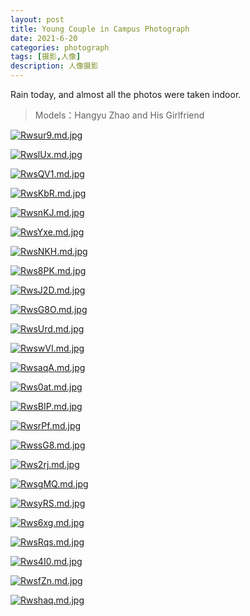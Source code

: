 ```yaml
---
layout: post
title: Young Couple in Campus Photograph
date: 2021-6-20
categories: photograph
tags: [摄影,人像]
description: 人像摄影
---
```

Rain today, and almost all the photos were taken indoor. 

>Models：Hangyu Zhao and His Girlfriend

[![Rwsur9.md.jpg](https://z3.ax1x.com/2021/06/30/Rwsur9.md.jpg)](https://imgtu.com/i/Rwsur9)

[![RwslUx.md.jpg](https://z3.ax1x.com/2021/06/30/RwslUx.md.jpg)](https://imgtu.com/i/RwslUx)

[![RwsQV1.md.jpg](https://z3.ax1x.com/2021/06/30/RwsQV1.md.jpg)](https://imgtu.com/i/RwsQV1)

[![RwsKbR.md.jpg](https://z3.ax1x.com/2021/06/30/RwsKbR.md.jpg)](https://imgtu.com/i/RwsKbR)

[![RwsnKJ.md.jpg](https://z3.ax1x.com/2021/06/30/RwsnKJ.md.jpg)](https://imgtu.com/i/RwsnKJ)

[![RwsYxe.md.jpg](https://z3.ax1x.com/2021/06/30/RwsYxe.md.jpg)](https://imgtu.com/i/RwsYxe)

[![RwsNKH.md.jpg](https://z3.ax1x.com/2021/06/30/RwsNKH.md.jpg)](https://imgtu.com/i/RwsNKH)

[![Rws8PK.md.jpg](https://z3.ax1x.com/2021/06/30/Rws8PK.md.jpg)](https://imgtu.com/i/Rws8PK)

[![RwsJ2D.md.jpg](https://z3.ax1x.com/2021/06/30/RwsJ2D.md.jpg)](https://imgtu.com/i/RwsJ2D)

[![RwsG8O.md.jpg](https://z3.ax1x.com/2021/06/30/RwsG8O.md.jpg)](https://imgtu.com/i/RwsG8O)

[![RwsUrd.md.jpg](https://z3.ax1x.com/2021/06/30/RwsUrd.md.jpg)](https://imgtu.com/i/RwsUrd)

[![RwswVI.md.jpg](https://z3.ax1x.com/2021/06/30/RwswVI.md.jpg)](https://imgtu.com/i/RwswVI)

[![RwsaqA.md.jpg](https://z3.ax1x.com/2021/06/30/RwsaqA.md.jpg)](https://imgtu.com/i/RwsaqA)

[![Rws0at.md.jpg](https://z3.ax1x.com/2021/06/30/Rws0at.md.jpg)](https://imgtu.com/i/Rws0at)

[![RwsBIP.md.jpg](https://z3.ax1x.com/2021/06/30/RwsBIP.md.jpg)](https://imgtu.com/i/RwsBIP)

[![RwsrPf.md.jpg](https://z3.ax1x.com/2021/06/30/RwsrPf.md.jpg)](https://imgtu.com/i/RwsrPf)

[![RwssG8.md.jpg](https://z3.ax1x.com/2021/06/30/RwssG8.md.jpg)](https://imgtu.com/i/RwssG8)

[![Rws2rj.md.jpg](https://z3.ax1x.com/2021/06/30/Rws2rj.md.jpg)](https://imgtu.com/i/Rws2rj)

[![RwsgMQ.md.jpg](https://z3.ax1x.com/2021/06/30/RwsgMQ.md.jpg)](https://imgtu.com/i/RwsgMQ)

[![RwsyRS.md.jpg](https://z3.ax1x.com/2021/06/30/RwsyRS.md.jpg)](https://imgtu.com/i/RwsyRS)

[![Rws6xg.md.jpg](https://z3.ax1x.com/2021/06/30/Rws6xg.md.jpg)](https://imgtu.com/i/Rws6xg)

[![RwsRqs.md.jpg](https://z3.ax1x.com/2021/06/30/RwsRqs.md.jpg)](https://imgtu.com/i/RwsRqs)

[![Rws4I0.md.jpg](https://z3.ax1x.com/2021/06/30/Rws4I0.md.jpg)](https://imgtu.com/i/Rws4I0)

[![RwsfZn.md.jpg](https://z3.ax1x.com/2021/06/30/RwsfZn.md.jpg)](https://imgtu.com/i/RwsfZn)

[![Rwshaq.md.jpg](https://z3.ax1x.com/2021/06/30/Rwshaq.md.jpg)](https://imgtu.com/i/Rwshaq)















